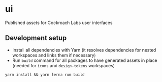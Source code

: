 # ui
Published assets for Cockroach Labs user interfaces

## Development setup
- Install all dependencies with Yarn (it resolves dependencies for nested workspaces and links them if necessary)
- Run `build` command for all packages to have generated assets in place (needed for `icons` and `design-tokens` workspaces)
```shell
yarn install && yarn lerna run build
```